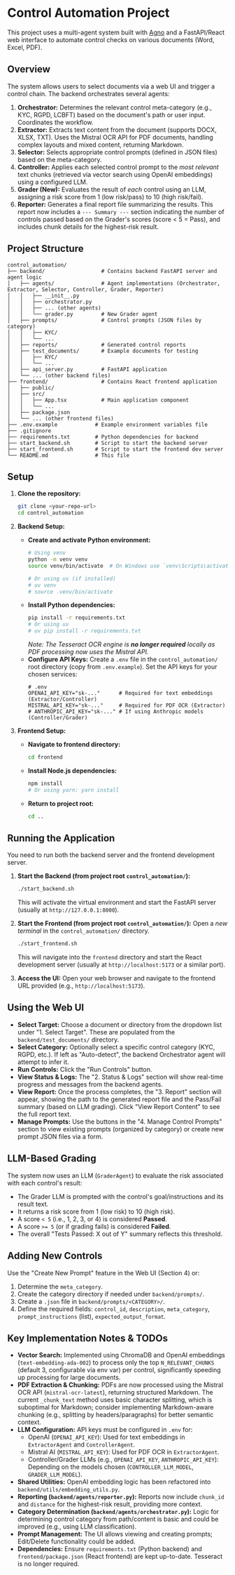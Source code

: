 # Control Automation Project

This project uses a multi-agent system built with [Agno](https://docs.agno.com/) and a FastAPI/React web interface to automate control checks on various documents (Word, Excel, PDF).

## Overview

The system allows users to select documents via a web UI and trigger a control chain. The backend orchestrates several agents:

1.  **Orchestrator:** Determines the relevant control meta-category (e.g., KYC, RGPD, LCBFT) based on the document's path or user input. Coordinates the workflow.
2.  **Extractor:** Extracts text content from the document (supports DOCX, XLSX, TXT). Uses the Mistral OCR API for PDF documents, handling complex layouts and mixed content, returning Markdown.
3.  **Selector:** Selects appropriate control prompts (defined in JSON files) based on the meta-category.
4.  **Controller:** Applies each selected control prompt to the *most relevant* text chunks (retrieved via vector search using OpenAI embeddings) using a configured LLM.
5.  **Grader (New):** Evaluates the result of *each* control using an LLM, assigning a risk score from 1 (low risk/pass) to 10 (high risk/fail).
6.  **Reporter:** Generates a final report file summarizing the results. This report now includes a `--- Summary ---` section indicating the number of controls passed based on the Grader's scores (score < 5 = Pass), and includes chunk details for the highest-risk result.

## Project Structure

```
control_automation/
├── backend/                  # Contains backend FastAPI server and agent logic
│   ├── agents/               # Agent implementations (Orchestrator, Extractor, Selector, Controller, Grader, Reporter)
│   │   ├── __init__.py
│   │   ├── orchestrator.py
│   │   ├── ... (other agents)
│   │   └── grader.py         # New Grader agent
│   ├── prompts/              # Control prompts (JSON files by category)
│   │   ├── KYC/
│   │   └── ...
│   ├── reports/              # Generated control reports
│   ├── test_documents/       # Example documents for testing
│   │   ├── KYC/
│   │   └── ...
│   ├── api_server.py         # FastAPI application
│   └── ... (other backend files)
├── frontend/                 # Contains React frontend application
│   ├── public/
│   ├── src/
│   │   ├── App.tsx           # Main application component
│   │   └── ...
│   ├── package.json
│   └── ... (other frontend files)
├── .env.example            # Example environment variables file
├── .gitignore
├── requirements.txt        # Python dependencies for backend
├── start_backend.sh        # Script to start the backend server
├── start_frontend.sh       # Script to start the frontend dev server
└── README.md               # This file
```

## Setup

1.  **Clone the repository:**
    ```bash
    git clone <your-repo-url>
    cd control_automation
    ```

2.  **Backend Setup:**
    *   **Create and activate Python environment:**
        ```bash
        # Using venv
        python -m venv venv
        source venv/bin/activate  # On Windows use `venv\Scripts\activate`

        # Or using uv (if installed)
        # uv venv
        # source .venv/bin/activate
        ```
    *   **Install Python dependencies:**
        ```bash
        pip install -r requirements.txt
        # Or using uv
        # uv pip install -r requirements.txt
        ```
        *Note: The Tesseract OCR engine is **no longer required** locally as PDF processing now uses the Mistral API.*
    *   **Configure API Keys:** Create a `.env` file in the `control_automation/` root directory (copy from `.env.example`). Set the API keys for your chosen services:
        ```dotenv
        # .env
        OPENAI_API_KEY="sk-..."      # Required for text embeddings (Extractor/Controller)
        MISTRAL_API_KEY="sk-..."     # Required for PDF OCR (Extractor)
        # ANTHROPIC_API_KEY="sk-..." # If using Anthropic models (Controller/Grader)
        ```

3.  **Frontend Setup:**
    *   **Navigate to frontend directory:**
        ```bash
        cd frontend
        ```
    *   **Install Node.js dependencies:**
        ```bash
        npm install
        # Or using yarn: yarn install
        ```
    *   **Return to project root:**
        ```bash
        cd ..
        ```

## Running the Application

You need to run both the backend server and the frontend development server.

1.  **Start the Backend (from project root `control_automation/`):**
    ```bash
    ./start_backend.sh
    ```
    This will activate the virtual environment and start the FastAPI server (usually at `http://127.0.0.1:8000`).

2.  **Start the Frontend (from project root `control_automation/`):**
    Open a *new terminal* in the `control_automation/` directory.
    ```bash
    ./start_frontend.sh
    ```
    This will navigate into the `frontend` directory and start the React development server (usually at `http://localhost:5173` or a similar port).

3.  **Access the UI:** Open your web browser and navigate to the frontend URL provided (e.g., `http://localhost:5173`).

## Using the Web UI

*   **Select Target:** Choose a document or directory from the dropdown list under "1. Select Target". These are populated from the `backend/test_documents/` directory.
*   **Select Category:** Optionally select a specific control category (KYC, RGPD, etc.). If left as "Auto-detect", the backend Orchestrator agent will attempt to infer it.
*   **Run Controls:** Click the "Run Controls" button.
*   **View Status & Logs:** The "2. Status & Logs" section will show real-time progress and messages from the backend agents.
*   **View Report:** Once the process completes, the "3. Report" section will appear, showing the path to the generated report file and the Pass/Fail summary (based on LLM grading). Click "View Report Content" to see the full report text.
*   **Manage Prompts:** Use the buttons in the "4. Manage Control Prompts" section to view existing prompts (organized by category) or create new prompt JSON files via a form.

## LLM-Based Grading

The system now uses an LLM (`GraderAgent`) to evaluate the risk associated with each control's result:

*   The Grader LLM is prompted with the control's goal/instructions and its result text.
*   It returns a risk score from 1 (low risk) to 10 (high risk).
*   A score `< 5` (i.e., 1, 2, 3, or 4) is considered **Passed**.
*   A score `>= 5` (or if grading fails) is considered **Failed**.
*   The overall "Tests Passed: X out of Y" summary reflects this threshold.

## Adding New Controls

Use the "Create New Prompt" feature in the Web UI (Section 4) or:

1.  Determine the `meta_category`.
2.  Create the category directory if needed under `backend/prompts/`.
3.  Create a `.json` file in `backend/prompts/<CATEGORY>/`.
4.  Define the required fields: `control_id`, `description`, `meta_category`, `prompt_instructions` (list), `expected_output_format`.

## Key Implementation Notes & TODOs

*   **Vector Search:** Implemented using ChromaDB and OpenAI embeddings (`text-embedding-ada-002`) to process only the top `N_RELEVANT_CHUNKS` (default 3, configurable via env var) per control, significantly speeding up processing for large documents.
*   **PDF Extraction & Chunking:** PDFs are now processed using the Mistral OCR API (`mistral-ocr-latest`), returning structured Markdown. The current `_chunk_text` method uses basic character splitting, which is suboptimal for Markdown; consider implementing Markdown-aware chunking (e.g., splitting by headers/paragraphs) for better semantic context.
*   **LLM Configuration:** API keys must be configured in `.env` for:
    *   OpenAI (`OPENAI_API_KEY`): Used for text embeddings in `ExtractorAgent` and `ControllerAgent`.
    *   Mistral AI (`MISTRAL_API_KEY`): Used for PDF OCR in `ExtractorAgent`.
    *   Controller/Grader LLMs (e.g., `OPENAI_API_KEY`, `ANTHROPIC_API_KEY`): Depending on the models chosen (`CONTROLLER_LLM_MODEL`, `GRADER_LLM_MODEL`).
*   **Shared Utilities:** OpenAI embedding logic has been refactored into `backend/utils/embedding_utils.py`.
*   **Reporting (`backend/agents/reporter.py`):** Reports now include `chunk_id` and `distance` for the highest-risk result, providing more context.
*   **Category Determination (`backend/agents/orchestrator.py`):** Logic for determining control category from path/content is basic and could be improved (e.g., using LLM classification).
*   **Prompt Management:** The UI allows viewing and creating prompts; Edit/Delete functionality could be added.
*   **Dependencies:** Ensure `requirements.txt` (Python backend) and `frontend/package.json` (React frontend) are kept up-to-date. Tesseract is no longer required.
